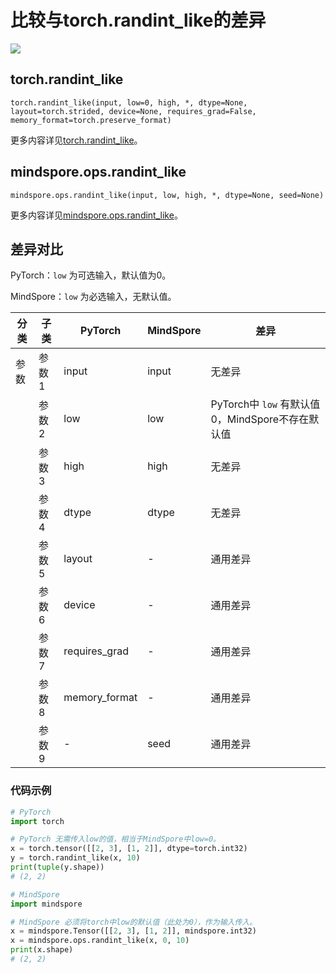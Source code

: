 # 比较与torch.randint_like的差异

<a href="https://gitee.com/mindspore/docs/blob/r2.1/docs/mindspore/source_zh_cn/note/api_mapping/pytorch_diff/randint_like.md" target="_blank"><img src="https://mindspore-website.obs.cn-north-4.myhuaweicloud.com/website-images/r2.1/resource/_static/logo_source.png"></a>

## torch.randint_like

```text
torch.randint_like(input, low=0, high, *, dtype=None, layout=torch.strided, device=None, requires_grad=False, memory_format=torch.preserve_format)
```

更多内容详见[torch.randint_like](https://pytorch.org/docs/1.8.1/generated/torch.randint_like.html#torch.randint_like)。

## mindspore.ops.randint_like

```text
mindspore.ops.randint_like(input, low, high, *, dtype=None, seed=None)
```

更多内容详见[mindspore.ops.randint_like](https://www.mindspore.cn/docs/zh-CN/r2.1/api_python/ops/mindspore.ops.randint_like.html#mindspore.ops.randint_like)。

## 差异对比

PyTorch：`low` 为可选输入，默认值为0。

MindSpore：`low` 为必选输入，无默认值。

| 分类  | 子类  | PyTorch       | MindSpore | 差异                                   |
|-----|-----|---------------|-----------|--------------------------------------|
| 参数  | 参数1 | input         | input     | 无差异                                  |
|   | 参数2 | low           | low       | PyTorch中 `low` 有默认值0，MindSpore不存在默认值 |
|   | 参数3 | high          | high      | 无差异                                  |
|   | 参数4 | dtype         | dtype     | 无差异                                  |
|   | 参数5 | layout        | -         | 通用差异                                 |
|   | 参数6 | device        | -         | 通用差异                                 |
|   | 参数7 | requires_grad | -         | 通用差异                                 |
|   | 参数8 | memory_format | -         | 通用差异                                 |
|   | 参数9 | -             | seed      | 通用差异                                 |

### 代码示例

```python
# PyTorch
import torch

# PyTorch 无需传入low的值，相当于MindSpore中low=0。
x = torch.tensor([[2, 3], [1, 2]], dtype=torch.int32)
y = torch.randint_like(x, 10)
print(tuple(y.shape))
# (2, 2)

# MindSpore
import mindspore

# MindSpore 必须将torch中low的默认值（此处为0），作为输入传入。
x = mindspore.Tensor([[2, 3], [1, 2]], mindspore.int32)
x = mindspore.ops.randint_like(x, 0, 10)
print(x.shape)
# (2, 2)
```